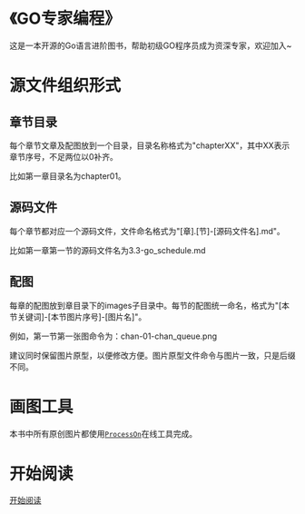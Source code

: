 # 《GO专家编程》
这是一本开源的Go语言进阶图书，帮助初级GO程序员成为资深专家，欢迎加入~

# 源文件组织形式
## 章节目录
每个章节文章及配图放到一个目录，目录名称格式为"chapterXX"，其中XX表示章节序号，不足两位以0补齐。

比如第一章目录名为chapter01。

## 源码文件
每个章节都对应一个源码文件，文件命名格式为"[章].[节]-[源码文件名].md"。

比如第一章第一节的源码文件名为3.3-go_schedule.md

## 配图
每章的配图放到章目录下的images子目录中。每节的配图统一命名，格式为"[本节关键词]-[本节图片序号]-[图片名]"。

例如，第一节第一张图命令为：chan-01-chan_queue.png

建议同时保留图片原型，以便修改方便。图片原型文件命令与图片一致，只是后缀不同。

# 画图工具
本书中所有原创图片都使用[`ProcessOn`](https://www.processon.com/)在线工具完成。


# 开始阅读
[开始阅读](https://rainbowmango.gitbook.io/go/)
